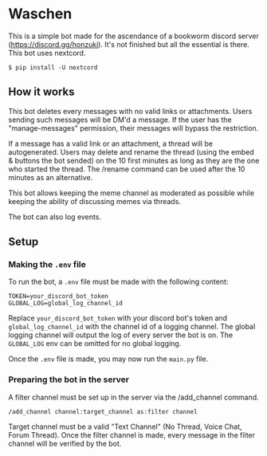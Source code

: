 # Waschen

This is a simple bot made for the ascendance of a bookworm discord server (https://discord.gg/honzuki).
It's not finished but all the essential is there.
This bot uses nextcord.

```
$ pip install -U nextcord
```

## How it works

This bot deletes every messages with no valid links or attachments. Users sending such messages will be DM'd a message.
If the user has the "manage-messages" permission, their messages will bypass the restriction.

If a message has a valid link or an attachment, a thread will be autogenerated.
Users may delete and rename the thread (using the embed & buttons the bot sended) on the 10 first minutes as long as they are the one who started the thread.
The /rename command can be used after the 10 minutes as an alternative.

This bot allows keeping the meme channel as moderated as possible while keeping the ability of discussing memes via threads.

The bot can also log events.

## Setup

### Making the `.env` file

To run the bot, a `.env` file must be made with the following content:

```
TOKEN=your_discord_bot_token
GLOBAL_LOG=global_log_channel_id
```

Replace `your_discord_bot_token` with your discord bot's token and `global_log_channel_id` with the channel id of a logging channel. The global logging channel will output the log of every server the bot is on. The `GLOBAL_LOG` env can be omitted for no global logging.

Once the `.env` file is made, you may now run the `main.py` file.

### Preparing the bot in the server

A filter channel must be set up in the server via the /add_channel command.

```
/add_channel channel:target_channel as:filter channel
```

Target channel must be a valid "Text Channel" (No Thread, Voice Chat, Forum Thread).
Once the filter channel is made, every message in the filter channel will be verified by the bot.
